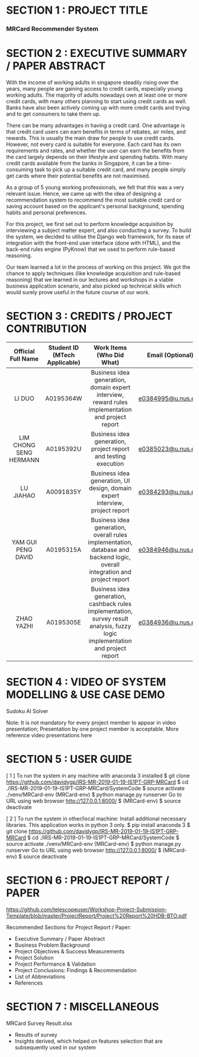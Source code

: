 # SECTION 1 : PROJECT TITLE
### MRCard Recommender System

# SECTION 2 : EXECUTIVE SUMMARY / PAPER ABSTRACT
With the income of working adults in singapore steadily rising over the years, many people are gaining access to credit cards, especially young working adults. The majority of adults nowadays own at least one or more credit cards, with many others planning to start using credit cards as well. Banks have also been actively coming up with more credit cards and trying and to get consumers to take them up. 

There can be many advantages in having a credit card. One advantage is that credit card users can earn benefits in terms of rebates, air miles, and rewards. This is usually the main draw for people to use credit cards. However, not every card is suitable for everyone. Each card has its own requirements and rates, and whether the user can earn the benefits from the card largely depends on their lifestyle and spending habits. With many credit cards available from the banks in Singapore, it can be a time-consuming task to pick up a suitable credit card, and many people simply get cards where their potential benefits are not maximised.

As a group of 5 young working professionals, we felt that this was a very relevant issue. Hence, we came up with the idea of designing a recommendation system to recommend the most suitable credit card or saving account based on the applicant's personal background, spending habits and personal preferences.

For this project, we first set out to perform knowledge acquisition by interviewing a subject matter expert, and also conducting a survey. To build the system, we decided to utilise the Django web framework, for its ease of integration with the front-end user interface (done with HTML), and the back-end rules engine (PyKnow) that we used to perform rule-based reasoning.

Our team learned a lot in the process of working on this project. We got the chance to apply techniques (like knowledge acquisition and rule-based reasoning) that we learned in our lectures and workshops in a viable business application scenario, and also picked up technical skills which would surely prove useful in the future course of our work.

# SECTION 3 : CREDITS / PROJECT CONTRIBUTION

| Official Full Name | Student ID (MTech Applicable)| Work Items (Who Did What) | Email (Optional) |
| :---: | :---: | :---: | :---: |
| LI DUO  | A0195364W | Business idea generation, domain expert interview, reward rules implementation and project report | e0384995@u.nus.edu |
| LIM CHONG SENG HERMANN | A0195392U | Business idea generation, project report and testing execution | e0385023@u.nus.edu |
| LU JIAHAO | A0091835Y | Business idea generation, UI design, domain expert interview, project report | e0384293@u.nus.edu |
| YAM GUI PENG DAVID | A0195315A | Business idea generation, overall rules implementation, database and backend logic, overall integration and project report | e0384946@u.nus.edu |
| ZHAO YAZHI | A0195305E | Business idea generation, cashback rules implementation, survey result analysis, fuzzy logic implementation and project report | e0384936@u.nus.edu |

# SECTION 4 : VIDEO OF SYSTEM MODELLING & USE CASE DEMO
Sudoku AI Solver

Note: It is not mandatory for every project member to appear in video presentation; Presentation by one project member is acceptable. More reference video presentations here

# SECTION 5 : USER GUIDE
[ 1 ] To run the system in any machine with anaconda 3 installed
$ git clone https://github.com/davidygp/IRS-MR-2019-01-19-IS1PT-GRP-MRCard
$ cd ./IRS-MR-2019-01-19-IS1PT-GRP-MRCard/SystemCode
$ source activate ./venv/MRCard-env
(MRCard-env) $ python manage.py runserver
Go to URL using web browser http://127.0.0.1:8000/
$ (MRCard-env) $ source deactivate

[ 2 ] To run the system in other/local machine: Install additional necessary libraries. This application works in python 3 only.
$ pip install anaconda 3 
$ git clone https://github.com/davidygp/IRS-MR-2019-01-19-IS1PT-GRP-MRCard
$ cd ./IRS-MR-2019-01-19-IS1PT-GRP-MRCard/SystemCode
$ source activate ./venv/MRCard-env
(MRCard-env) $ python manage.py runserver
Go to URL using web browser http://127.0.0.1:8000/
$ (MRCard-env) $ source deactivate

# SECTION 6 : PROJECT REPORT / PAPER
<Github File Link>  https://github.com/telescopeuser/Workshop-Project-Submission-Template/blob/master/ProjectReport/Project%20Report%20HDB-BTO.pdf

Recommended Sections for Project Report / Paper:

+ Executive Summary / Paper Abstract
+ Business Problem Background
+ Project Objectives & Success Measurements
+ Project Solution
+ Project Performance & Validation
+ Project Conclusions: Findings & Recommendation
+ List of Abbreviations
+ References

# SECTION 7 : MISCELLANEOUS
MRCard Survey Result.xlsx
+ Results of survey
+ Insights derived, which helped on features selection that are subsequently used in our system
